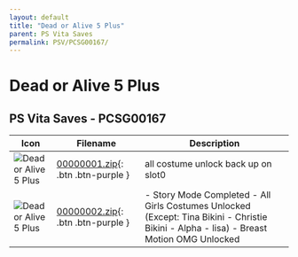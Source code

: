 ```yaml
---
layout: default
title: "Dead or Alive 5 Plus"
parent: PS Vita Saves
permalink: PSV/PCSG00167/
---
```

# Dead or Alive 5 Plus

## PS Vita Saves - PCSG00167

| Icon | Filename | Description |
|------|----------|-------------|
| ![Dead or Alive 5 Plus](https://github.com/bucanero/apollo-vita/raw/main/sce_sys/icon0.png) | [00000001.zip](00000001.zip){: .btn .btn-purple } | all costume unlock back up on slot0  |
| ![Dead or Alive 5 Plus](https://github.com/bucanero/apollo-vita/raw/main/sce_sys/icon0.png) | [00000002.zip](00000002.zip){: .btn .btn-purple } | - Story Mode Completed - All Girls Costumes Unlocked (Except: Tina Bikini -    Christie Bikini - Alpha - lisa) - Breast Motion OMG Unlocked  |
